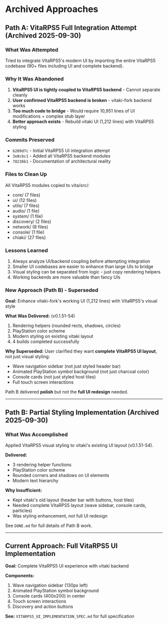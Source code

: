# Archived Approaches

## Path A: VitaRPS5 Full Integration Attempt (Archived 2025-09-30)

### What Was Attempted
Tried to integrate VitaRPS5's modern UI by importing the entire VitaRPS5 codebase (90+ files including UI and complete backend).

### Why It Was Abandoned
1. **VitaRPS5 UI is tightly coupled to VitaRPS5 backend** - Cannot separate cleanly
2. **User confirmed VitaRPS5 backend is broken** - vitaki-fork backend works
3. **Too much code to bridge** - Would require 10,951 lines of UI modifications + complex stub layer
4. **Better approach exists** - Rebuild vitaki UI (1,212 lines) with VitaRPS5 styling

### Commits Preserved
- `b209d7c` - Initial VitaRPS5 UI integration attempt
- `3e8cbc1` - Added all VitaRPS5 backend modules
- `78236b1` - Documentation of architectural reality

### Files to Clean Up
All VitaRPS5 modules copied to vita/src/:
- core/ (7 files)
- ui/ (12 files)
- utils/ (7 files)
- audio/ (1 file)
- system/ (1 file)
- discovery/ (2 files)
- network/ (8 files)
- console/ (1 file)
- chiaki/ (27 files)

### Lessons Learned
1. Always analyze UI/backend coupling before attempting integration
2. Smaller UI codebases are easier to enhance than large UIs to bridge
3. Visual styling can be separated from logic - just copy rendering helpers
4. Working backends are more valuable than fancy UIs

### New Approach (Path B) - Superseded
**Goal:** Enhance vitaki-fork's working UI (1,212 lines) with VitaRPS5's visual style

**What Was Delivered:** (v0.1.51-54)
1. Rendering helpers (rounded rects, shadows, circles)
2. PlayStation color scheme
3. Modern styling on existing vitaki layout
4. 4 builds completed successfully

**Why Superseded:**
User clarified they want **complete VitaRPS5 UI layout**, not just visual styling:
- Wave navigation sidebar (not just styled header bar)
- Animated PlayStation symbol background (not just charcoal color)
- Console cards (not just styled host tiles)
- Full touch screen interactions

Path B delivered **polish** but not the **full UI redesign** needed.

---

## Path B: Partial Styling Implementation (Archived 2025-09-30)

### What Was Accomplished
Applied VitaRPS5 visual styling to vitaki's existing UI layout (v0.1.51-54).

**Delivered:**
- 3 rendering helper functions
- PlayStation color scheme
- Rounded corners and shadows on UI elements
- Modern text hierarchy

**Why Insufficient:**
- Kept vitaki's old layout (header bar with buttons, host tiles)
- Needed complete VitaRPS5 layout (wave sidebar, console cards, particles)
- Was styling enhancement, not full UI redesign

See `DONE.md` for full details of Path B work.

---

## Current Approach: Full VitaRPS5 UI Implementation

**Goal:** Complete VitaRPS5 UI experience with vitaki backend

**Components:**
1. Wave navigation sidebar (130px left)
2. Animated PlayStation symbol background
3. Console cards (400x200) in center
4. Touch screen interactions
5. Discovery and action buttons

**See:** `VITARPS5_UI_IMPLEMENTATION_SPEC.md` for full specification
